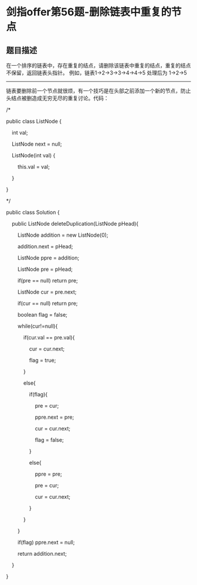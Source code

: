 # 剑指offer第56题-删除链表中重复的节点

## 题目描述

在一个排序的链表中，存在重复的结点，请删除该链表中重复的结点，重复的结点不保留，返回链表头指针。 例如，链表1->2->3->3->4->4->5 处理后为 1->2->5

---

链表要删除前一个节点就很烦，有一个技巧是在头部之前添加一个新的节点，防止头结点被删造成无穷无尽的重复讨论。代码：

/*

public class ListNode {

    int val;

    ListNode next = null;

    ListNode(int val) {

        this.val = val;

    }

}

*/

public class Solution {

    public ListNode deleteDuplication(ListNode pHead){

        ListNode addition = new ListNode(0);

        addition.next = pHead;

        ListNode ppre = addition;

        ListNode pre = pHead;

        if(pre == null) return pre;

        ListNode cur = pre.next;

        if(cur == null) return pre;

        boolean flag = false;

        while(cur!=null){

            if(cur.val == pre.val){

                cur = cur.next;

                flag = true;

            }

            else{

                if(flag){

                    pre = cur;

                    ppre.next = pre;

                    cur = cur.next;

                    flag = false;

                }

                else{

                    ppre = pre;

                    pre = cur;

                    cur = cur.next;

                }

            }

        }

        if(flag) ppre.next = null;

        return addition.next;

    }

}
